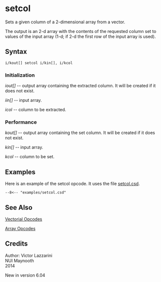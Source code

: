 <!--
id:setcol
category:Array Opcodes
-->
# setcol
Sets a given column of a 2-dimensional array from a vector.

The output is an 2-d array with the contents of the requested column set to values of the input array (1-d; if 2-d the first row of the input array is used).

## Syntax
``` csound-orc
i/kout[] setcol i/kin[], i/kcol
```

### Initialization

_iout[]_ -- output array containing the extracted column. It will be created if it does not exist.

_iin[]_ -- input array.

_icol_ -- column to be extracted.

### Performance

_kout[]_ -- output array containing the set column. It will be created if it does not exist.

_kin[]_ -- input array.

_kcol_ -- column to be set.

## Examples

Here is an example of the setcol opcode. It uses the file [setcol.csd](../../examples/setcol.csd).

``` csound-csd title="Example of the setcol opcode." linenums="1"
--8<-- "examples/setcol.csd"
```

## See Also

[Vectorial Opcodes](../../vectorial/top)

[Array Opcodes](../../math/array)

## Credits

Author: Victor Lazzarini<br>
NUI Maynooth<br>
2014<br>

New in version 6.04

